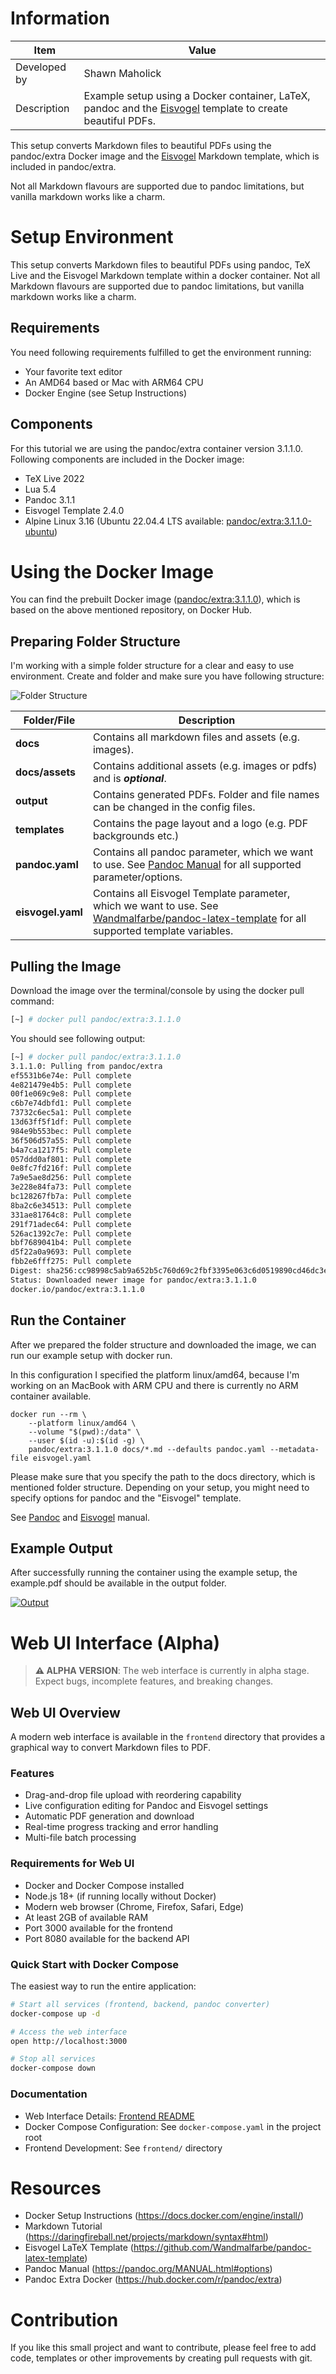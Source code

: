 # Information

Item | Value 
--- | ---
Developed by | Shawn Maholick
Description | Example setup using a Docker container, LaTeX, pandoc and the [Eisvogel](https://github.com/Wandmalfarbe/pandoc-latex-template) template to create beautiful PDFs.

This setup converts Markdown files to beautiful PDFs using the pandoc/extra Docker image and the [Eisvogel](https://github.com/Wandmalfarbe/pandoc-latex-template) Markdown template, which is included in pandoc/extra.

Not all Markdown flavours are supported due to pandoc limitations, but vanilla markdown works like a charm.


# Setup Environment
This setup converts Markdown files to beautiful PDFs using pandoc, TeX Live and the Eisvogel Markdown template within a docker container. Not all Markdown flavours are supported due to pandoc limitations, but vanilla markdown works like a charm.

## Requirements
You need following requirements fulfilled to get the environment running:

- Your favorite text editor
- An AMD64 based or Mac with ARM64 CPU
- Docker Engine (see Setup Instructions)

## Components
For this tutorial we are using the pandoc/extra container version 3.1.1.0. Following components are included in the Docker image:

- TeX Live 2022
- Lua 5.4
- Pandoc 3.1.1
- Eisvogel Template 2.4.0
- Alpine Linux 3.16
(Ubuntu 22.04.4 LTS available: [pandoc/extra:3.1.1.0-ubuntu](https://hub.docker.com/layers/pandoc/extra/3.1.1.0-ubuntu/images/sha256-76aa5b4634c9db4b3f1b386fc6c39912ba132eb542bc23b4c48281b46f1a5423?context=explore))

# Using the Docker Image
You can find the prebuilt Docker image ([pandoc/extra:3.1.1.0](https://hub.docker.com/layers/pandoc/extra/3.1.1.0-ubuntu/images/sha256-76aa5b4634c9db4b3f1b386fc6c39912ba132eb542bc23b4c48281b46f1a5423?context=explore)), which is based on the above mentioned repository, on Docker Hub.

## Preparing Folder Structure
I'm working with a simple folder structure for a clear and easy to use environment.
Create and folder and make sure you have following structure:

![Folder Structure](https://maholick.com/media/pages/blog/how-to-convert-markdown-to-beautiful-pdf/fb3078bcf8-1713114541/folder-structure.png)

| Folder/File           | Description                                                                                                 |
|------------------|-------------------------------------------------------------------------------------------------------------|
| **docs**             | Contains all markdown files and assets (e.g. images).                                                        |
| **docs/assets**      | Contains additional assets (e.g. images or pdfs) and is _**optional**_.                                            |
| **output**           | Contains generated PDFs. Folder and file names can be changed in the config files.                            |
| **templates**        | Contains the page layout and a logo (e.g. PDF backgrounds etc.)                                              |
| **pandoc.yaml**      | Contains all pandoc parameter, which we want to use. See [Pandoc Manual](https://pandoc.org/MANUAL.html#options) for all supported parameter/options.  |
| **eisvogel.yaml**    | Contains all Eisvogel Template parameter, which we want to use. See [Wandmalfarbe/pandoc-latex-template](https://github.com/Wandmalfarbe/pandoc-latex-template?tab=readme-ov-file#custom-template-variables) for all supported template variables. |

## Pulling the Image

Download the image over the terminal/console by using the docker pull command:

```bash
[~] # docker pull pandoc/extra:3.1.1.0
```
You should see following output:
```bash
[~] # docker pull pandoc/extra:3.1.1.0
3.1.1.0: Pulling from pandoc/extra
ef5531b6e74e: Pull complete 
4e821479e4b5: Pull complete 
00f1e069c9e8: Pull complete 
c6b7e74dbfd1: Pull complete 
73732c6ec5a1: Pull complete 
13d63ff5f1df: Pull complete 
984e9b553bec: Pull complete 
36f506d57a55: Pull complete 
b4a7ca1217f5: Pull complete 
057ddd0af801: Pull complete 
0e8fc7fd216f: Pull complete 
7a9e5ae8d256: Pull complete 
3e228e84fa73: Pull complete 
bc128267fb7a: Pull complete 
8ba2c6e34513: Pull complete 
331ae81764c8: Pull complete 
291f71adec64: Pull complete 
526ac1392c7e: Pull complete 
bbf7689041b4: Pull complete 
d5f22a0a9693: Pull complete 
fbb2e6fff275: Pull complete 
Digest: sha256:cc98998c5ab9a652b5c760d69c2fbf3395e063c6d0519890cd46dc3efbf9031a
Status: Downloaded newer image for pandoc/extra:3.1.1.0
docker.io/pandoc/extra:3.1.1.0
```

## Run the Container

After we prepared the folder structure and downloaded the image, we can run our example setup with docker run. 

In this configuration I specified the platform linux/amd64, because I'm working on an MacBook with ARM CPU and there is currently no ARM container available.

```
docker run --rm \
    --platform linux/amd64 \
    --volume "$(pwd):/data" \
    --user $(id -u):$(id -g) \
    pandoc/extra:3.1.1.0 docs/*.md --defaults pandoc.yaml --metadata-file eisvogel.yaml
```

Please make sure that you specify the path to the docs directory, which is mentioned folder structure. Depending on your setup, you might need to specify options for pandoc and the "Eisvogel" template. 

See [Pandoc](https://pandoc.org/MANUAL.html#options) and [Eisvogel](https://github.com/Wandmalfarbe/pandoc-latex-template?tab=readme-ov-file#custom-template-variables) manual.

## Example Output
After successfully running the container using the example setup, the example.pdf should be available in the output folder. 

[![Output](https://maholick.com/media/pages/blog/how-to-convert-markdown-to-beautiful-pdf/d7785c092d-1713075479/examplepdf_success.png 'Example Output')](/output/example.pdf)

# Web UI Interface (Alpha)

> **⚠️ ALPHA VERSION**: The web interface is currently in alpha stage. Expect bugs, incomplete features, and breaking changes.

## Web UI Overview

A modern web interface is available in the `frontend` directory that provides a graphical way to convert Markdown files to PDF.

### Features
- Drag-and-drop file upload with reordering capability
- Live configuration editing for Pandoc and Eisvogel settings
- Automatic PDF generation and download
- Real-time progress tracking and error handling
- Multi-file batch processing

### Requirements for Web UI
- Docker and Docker Compose installed
- Node.js 18+ (if running locally without Docker)
- Modern web browser (Chrome, Firefox, Safari, Edge)
- At least 2GB of available RAM
- Port 3000 available for the frontend
- Port 8080 available for the backend API

### Quick Start with Docker Compose

The easiest way to run the entire application:

```bash
# Start all services (frontend, backend, pandoc converter)
docker-compose up -d

# Access the web interface
open http://localhost:3000

# Stop all services
docker-compose down
```

### Documentation
- Web Interface Details: [Frontend README](frontend/README-frontend.md)
- Docker Compose Configuration: See `docker-compose.yaml` in the project root
- Frontend Development: See `frontend/` directory

# Resources
- Docker Setup Instructions (https://docs.docker.com/engine/install/)
- Markdown Tutorial (https://daringfireball.net/projects/markdown/syntax#html)
- Eisvogel LaTeX Template (https://github.com/Wandmalfarbe/pandoc-latex-template)
- Pandoc Manual (https://pandoc.org/MANUAL.html#options)
- Pandoc Extra Docker (https://hub.docker.com/r/pandoc/extra)

# Contribution

If you like this small project and want to contribute, please feel free to add code, templates or other improvements by creating pull requests with git. 